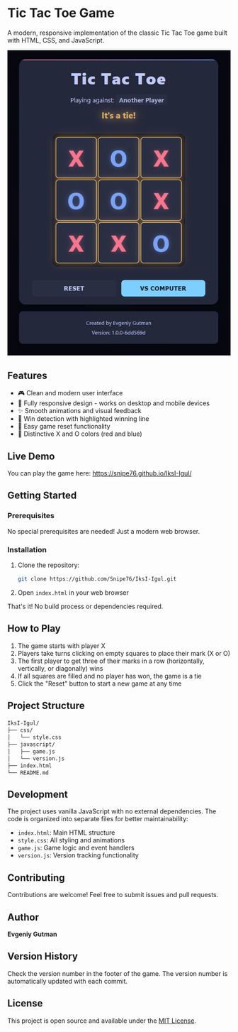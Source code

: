 # Tic Tac Toe Game

A modern, responsive implementation of the classic Tic Tac Toe game built with HTML, CSS, and JavaScript.

![Tic Tac Toe Screenshot](screenshot.png)

## Features

- 🎮 Clean and modern user interface
- 📱 Fully responsive design - works on desktop and mobile devices
- ✨ Smooth animations and visual feedback
- 🎯 Win detection with highlighted winning line
- 🔄 Easy game reset functionality
- 🎨 Distinctive X and O colors (red and blue)

## Live Demo

You can play the game here: https://snipe76.github.io/IksI-Igul/

## Getting Started

### Prerequisites

No special prerequisites are needed! Just a modern web browser.

### Installation

1. Clone the repository:
   ```bash
   git clone https://github.com/Snipe76/IksI-Igul.git
   ```

2. Open `index.html` in your web browser

That's it! No build process or dependencies required.

## How to Play

1. The game starts with player X
2. Players take turns clicking on empty squares to place their mark (X or O)
3. The first player to get three of their marks in a row (horizontally, vertically, or diagonally) wins
4. If all squares are filled and no player has won, the game is a tie
5. Click the "Reset" button to start a new game at any time

## Project Structure

```
IksI-Igul/
├── css/
│   └── style.css
├── javascript/
│   ├── game.js
│   └── version.js
├── index.html
└── README.md
```

## Development

The project uses vanilla JavaScript with no external dependencies. The code is organized into separate files for better maintainability:

- `index.html`: Main HTML structure
- `style.css`: All styling and animations
- `game.js`: Game logic and event handlers
- `version.js`: Version tracking functionality

## Contributing

Contributions are welcome! Feel free to submit issues and pull requests.

## Author

**Evgeniy Gutman**

## Version History

Check the version number in the footer of the game. The version number is automatically updated with each commit.

## License

This project is open source and available under the [MIT License](LICENSE). 